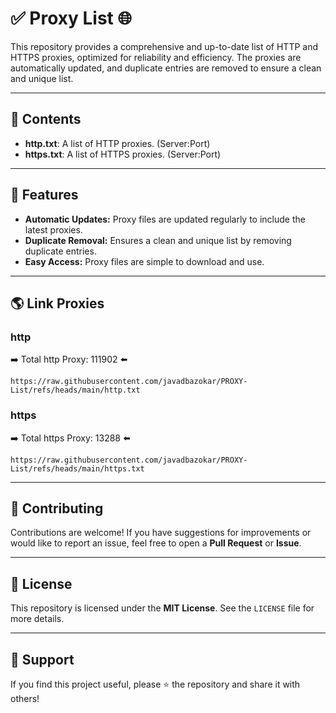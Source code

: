 # ✅ Proxy List 🌐

This repository provides a comprehensive and up-to-date list of HTTP and HTTPS proxies, optimized for reliability and efficiency. The proxies are automatically updated, and duplicate entries are removed to ensure a clean and unique list.

---

## 📂 Contents

- **http.txt**: A list of HTTP proxies. (Server:Port)
- **https.txt**: A list of HTTPS proxies. (Server:Port)

---

## 🚀 Features

- **Automatic Updates:** Proxy files are updated regularly to include the latest proxies.
- **Duplicate Removal:** Ensures a clean and unique list by removing duplicate entries.
- **Easy Access:** Proxy files are simple to download and use.

---

## 🌎 Link Proxies

### http
➡️ Total http Proxy: 111902 ⬅️

    https://raw.githubusercontent.com/javadbazokar/PROXY-List/refs/heads/main/http.txt

### https
➡️ Total https Proxy: 13288 ⬅️

    https://raw.githubusercontent.com/javadbazokar/PROXY-List/refs/heads/main/https.txt

---

## 🤝 Contributing

Contributions are welcome! If you have suggestions for improvements or would like to report an issue, feel free to open a **Pull Request** or **Issue**.

---

## 📜 License

This repository is licensed under the **MIT License**. See the `LICENSE` file for more details.

---

## 🌟 Support

If you find this project useful, please ⭐ the repository and share it with others!
